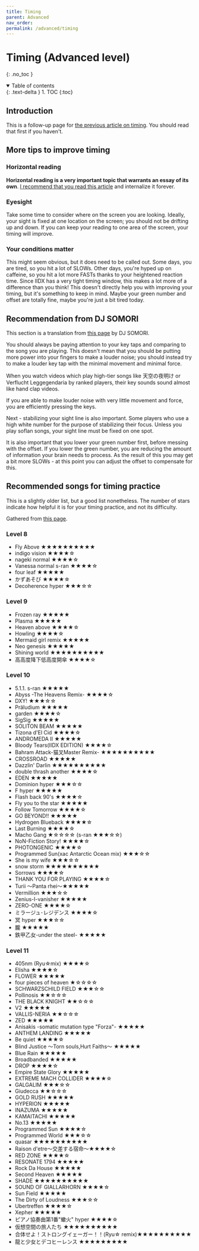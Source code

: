 ```yaml
---
title: Timing
parent: Advanced
nav_order: 
permalink: /advanced/timing
---
```


# Timing (Advanced level)
{: .no_toc }

<details open markdown="block">
  <summary>
    Table of contents
  </summary>
  {: .text-delta }
1. TOC
{:toc}
</details>

## Introduction

This is a follow-up page for [the previous article on timing](/intermediate/timing). You should read that first if you haven't.

## More tips to improve timing

### Horizontal reading

**Horizontal reading is a very important topic that warrants an essay of its own**. [I recommend that you read this article](https://the-japari.tumblr.com/post/166760567060/horizontal-and-vertical-reading) and internalize it forever.

### Eyesight

Take some time to consider where on the screen you are looking. Ideally, your sight is fixed at one location on the screen; you should not be drifting up and down. If you can keep your reading to one area of the screen, your timing will improve.

### Your conditions matter

This might seem obvious, but it does need to be called out. Some days, you are tired, so you hit a lot of SLOWs. Other days, you're hyped up on caffeine, so you hit a lot more FASTs thanks to your heightened reaction time. Since IIDX has a very tight timing window, this makes a lot more of a difference than you think! This doesn't directly help you with improving your timing, but it's something to keep in mind. Maybe your green number and offset are totally fine, maybe you're just a bit tired today.

## Recommendation from DJ SOMORI

This section is a translation from [this page](https://gall.dcinside.com/board/view/?id=rhythmgame_new1&no=82337&search_pos=-90001) by DJ SOMORI.

You should always be paying attention to your key taps and comparing to the song you are playing. This doesn't mean that you should be putting more power into your fingers to make a louder noise; you should instead try to make a louder key tap with the minimal movement and minimal force.

When you watch videos which play high-tier songs like 天空の夜明け or Verflucht Leggegendaria by ranked players, their key sounds sound almost like hand clap videos.

If you are able to make louder noise with very little movement and force, you are efficiently pressing the keys.

Next - stabilizing your sight line is also important. Some players who use a high white number for the purpose of stabilizing their focus. Unless you play soflan songs, your sight line must be fixed on one spot.

It is also important that you lower your green number first, before messing with the offset. If you lower the green number, you are reducing the amount of information your brain needs to process. As the result of this you may get a bit more SLOWs - at this point you can adjust the offset to compensate for this.

## Recommended songs for timing practice

This is a slightly older list, but a good list nonetheless. The number of stars indicate how helpful it is for your timing practice, and not its difficulty.

Gathered from [this page](https://gall.dcinside.com/board/view/?id=rhythmgame&no=5841649).

### Level 8
* Fly Above ★★★★★★★★★★
* indigo vision ★★★★☆
* nageki normal ★★★★☆
* Vanessa normal s-ran ★★★★☆ 
* four leaf ★★★★★
* かずあそび ★★★★☆
* Decoherence hyper ★★★☆☆

### Level 9
* Frozen ray ★★★★★
* Plasma ★★★★★
* Heaven above ★★★★☆
* Howling ★★★★☆
* Mermaid girl remix ★★★★★
* Neo genesis ★★★★★
* Shining world ★★★★★★★★★★
* 高高度降下低高度開傘 ★★★★☆

### Level 10
* 5.1.1. s-ran ★★★★★
* Abyss -The Heavens Remix- ★★★★☆
* DXY! ★★★☆☆
* Präludium ★★★★★
* garden ★★★★☆
* SigSig ★★★★★
* SOLITON BEAM ★★★★★
* Tizona d'El Cid ★★★★☆
* ANDROMEDA II ★★★★★
* Bloody Tears(IIDX EDITION) ★★★★☆
* Bahram Attack-猫叉Master Remix- ★★★★★★★★★★
* CROSSROAD ★★★★★
* Dazzlin' Darlin ★★★★★★★★★★
* double thrash another ★★★★☆
* EDEN ★★★★★
* Dominion hyper ★★★☆☆
* F hyper ★★★★★
* Flash back 90's ★★★★☆
* Fly you to the star ★★★★★
* Follow Tomorrow ★★★★☆
* GO BEYOND!! ★★★★★
* Hydrogen Blueback ★★★★☆
* Last Burning ★★★★☆
* Macho Gang ★☆☆☆☆ (s-ran ★★★☆☆)
* NoN-Fiction Story! ★★★★☆
* PHOTONGENIC ★★★★☆
* Programmed Sun(xac Antarctic Ocean mix) ★★★☆☆
* She is my wife ★★★☆☆
* snow storm ★★★★★★★★★★
* Sorrows ★★★★☆
* THANK YOU FOR PLAYING ★★★★☆
* Turii ～Panta rhei～★★★★★
* Vermillion ★★★☆☆
* Zenius-I-vanisher ★★★★★
* ZERO-ONE ★★★★☆
* ミラージュ･レジデンス ★★★★☆
* 冥 hyper ★★★☆☆
* 朧 ★★★★★
* 鉄甲乙女-under the steel- ★★★★★
 
### Level 11
* 405nm (Ryu☆mix) ★★★★☆
* Elisha ★★★★☆
* FLOWER ★★★★★
* four pieces of heaven ★☆☆☆☆
* SCHWARZSCHILD FIELD ★★★☆☆
* Pollinosis ★★☆☆☆
* THE BLACK KNIGHT ★★☆☆☆
* V2 ★★★★★
* VALLIS-NERIA ★★☆☆☆
* ZED ★★★★★
* Anisakis -somatic mutation type "Forza"- ★★★★★
* ANTHEM LANDING ★★★★★
* Be quiet ★★★★☆
* Blind Justice ～Torn souls,Hurt Faiths～ ★★★★★
* Blue Rain ★★★★★
* Broadbanded ★★★★★
* DROP ★★★★☆
* Empire State Glory ★★★★★
* EXTREME MACH COLLIDER ★★★★☆
* GALGALIM ★★★☆☆
* Giudecca ★★☆☆☆
* GOLD RUSH ★★★★★
* HYPERION ★★★★★
* INAZUMA ★★★★★
* KAMAITACHI ★★★★★
* No.13 ★★★★★
* Programmed Sun ★★★★☆
* Programmed World ★★★☆☆
* quasar ★★★★★★★★★★
* Raison d'etre～交差する宿命～★★★★☆
* RED ZONE ★★★★☆
* RESONATE 1794 ★★★★★
* Rock Da House ★★★★★
* Second Heaven ★★★★★
* SHADE ★★★★★★★★★★
* SOUND OF GIALLARHORN ★★★★☆
* Sun Field ★★★★★
* The Dirty of Loudness ★★★☆☆
* Ubertreffen ★★★★☆
* Xepher ★★★★★
* ピアノ協奏曲第1番"蠍火"  hyper  ★★★★☆
* 仮想空間の旅人たち ★★★★★★★★★★
* 合体せよ！ストロングイェーガー！！(Ryu☆ remix)★★★★★★★★★★
* 龍と少女とデコヒーレンス ★★★★★★★★★
